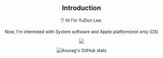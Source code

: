 <div align="center">
  <h2>Introduction</h2>
  <p>✋ Hi I'm YuDon Lee.</p>
  <p>Now, I'm interested with System software and Apple platform(not only iOS)</p>
<a href="https://img.shields.io/badge/swift%205.4-black.svg?style=flat-square&logo=Swift" target="_blank"><img src="https://img.shields.io/badge/swift%205.4-black.svg?style=flat-square&logo=Swift"/></a>
  
![Anurag's GitHub stats](https://github-readme-stats.vercel.app/api?username=yudonlee&show_icons=true&theme=radical)

<!--
**yudonlee/yudonlee** is a ✨ _special_ ✨ repository because its `README.md` (this file) appears on your GitHub profile.

Here are some ideas to get you started:

- 🔭 I’m currently working on ...
- 🌱 I’m currently learning ...
- 👯 I’m looking to collaborate on ...
- 🤔 I’m looking for help with ...
- 💬 Ask me about ...
- 📫 How to reach me: ...
- 😄 Pronouns: ...
- ⚡ Fun fact: ...
-->
